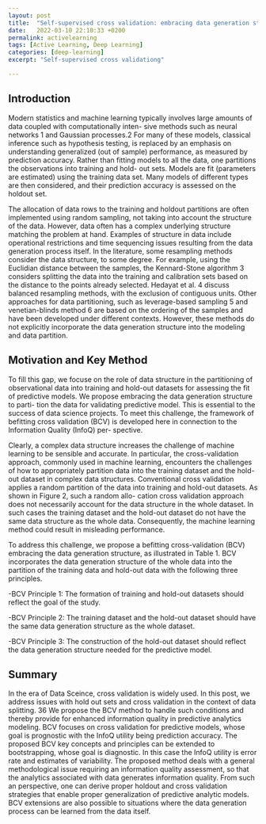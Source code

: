 ```yaml
---
layout: post
title:  "Self-supervised cross validation: embracing data generation structure"
date:   2022-03-10 22:10:33 +0200
permalink: activelearning
tags: [Active Learning, Deep Learning]
categories: [deep-learning]
excerpt: "Self-supervised cross validationg"

---
```

## Introduction

Modern statistics and machine learning typically involves large amounts of data coupled with computationally inten-
sive methods such as neural networks 1 and Gaussian processes.2 For many of these models, classical inference such as
hypothesis testing, is replaced by an emphasis on understanding generalized (out of sample) performance, as measured
by prediction accuracy. Rather than fitting models to all the data, one partitions the observations into training and hold-
out sets. Models are fit (parameters are estimated) using the training data set. Many models of different types are then
considered, and their prediction accuracy is assessed on the holdout set.

The allocation of data rows to the training and holdout partitions are often implemented using random sampling,
not taking into account the structure of the data. However, data often has a complex underlying structure matching the
problem at hand. Examples of structure in data include operational restrictions and time sequencing issues resulting from
the data generation process itself. In the literature, some resampling methods consider the data structure, to some degree.
For example, using the Euclidian distance between the samples, the Kennard-Stone algorithm 3 considers splitting the
data into the training and calibration sets based on the distance to the points already selected. Hedayat et al. 4 discuss
balanced resampling methods, with the exclusion of contiguous units. Other approaches for data partitioning, such as
leverage-based sampling 5 and venetian-blinds method 6 are based on the ordering of the samples and have been developed
under different contexts. However, these methods do not explicitly incorporate the data generation structure into the
modeling and data partition.


## Motivation and Key Method

To fill this gap, we focuse on the role of data structure in the partitioning of observational data into training and
hold-out datasets for assessing the fit of predictive models. We propose embracing the data generation structure to parti-
tion the data for validating predictive model. This is essential to the success of data science projects. To meet this challenge,
the framework of befitting cross validation (BCV) is developed here in connection to the Information Quality (InfoQ) per-
spective.

Clearly, a complex data structure increases the challenge of machine learning to be sensible and accurate. In particular,
the cross-validation approach, commonly used in machine learning, encounters the challenges of how to appropriately
partition data into the training dataset and the hold-out dataset in complex data structures. Conventional cross validation
applies a random partition of the data into training and hold-out datasets. As shown in Figure 2, such a random allo-
cation cross validation approach does not necessarily account for the data structure in the whole dataset. In such cases
the training dataset and the hold-out dataset do not have the same data structure as the whole data. Consequently, the
machine learning method could result in misleading performance.

To address this challenge, we propose a befitting cross-validation (BCV) embracing the data generation structure, as
illustrated in Table 1. BCV incorporates the data generation structure of the whole data into the partition of the training
data and hold-out data with the following three principles.

-BCV Principle 1: The formation of training and hold-out datasets should reflect the goal of the study.

-BCV Principle 2: The training dataset and the hold-out dataset should have the same data generation structure as the whole dataset.

-BCV Principle 3: The construction of the hold-out dataset should reflect the data generation structure needed for the predictive model.

## Summary

In the era of Data Sceince, cross validation is widely used. 
In this post, we address issues with hold out sets and cross validation in the context of data splitting. 36 We propose the
BCV method to handle such conditions and thereby provide for enhanced information quality in predictive analytics
modeling. BCV focuses on cross validation for predictive models, whose goal is prognostic with the InfoQ utility being
prediction accuracy. The proposed BCV key concepts and principles can be extended to bootstrapping, whose goal is
diagnostic. In this case the InfoQ utility is error rate and estimates of variability.
The proposed method deals with a general methodological issue requiring an information quality assessment, so that the analytics associated with data generates information quality. 
From such an perspective, one can derive proper holdout and cross validation strategies that enable proper generalization of predictive analytic models. BCV extensions are also possible to
situations where the data generation process can be learned from the data itself.
